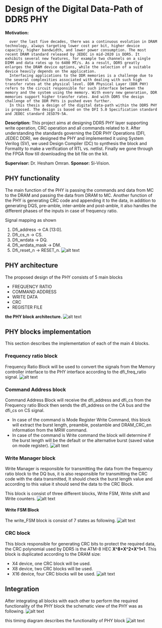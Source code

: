 # Design of the Digital Data-Path of DDR5 PHY 

**Motivation:**

      over the last five decades, there was a continuous evolution in DRAM technology, always targeting lower cost per bit, higher device capacity, higher bandwidth, and lower power consumption. The most recent DRAM standard released by JEDEC in mid-2020 is DDR5. It exhibits several new features, for example two channels on a single DIMM and data rates up to 6400 MT/s. As a result, DDR5 greatly enlarges the DRAM device options, while the selection of a suitable device heavily depends on the application.
      Interfacing applications to the DDR memories is a challenge due to the several complexities associated with dealing with such high transfer rates at the physical level. DDR Physical Layer (DDR PHY) refers to the circuit responsible for such interface between the memory and the system using the memory. With every new generation, DDR memories support higher transfer rates. And with DDR5 the design challenge of the DDR PHYs is pushed even further.
      In this thesis a design of the digital data-path within the DDR5 PHY is proposed. The design is based on the DFI 5.0 Specification standard and JEDEC standard JESD79-5A. 


**Description:** This project aims at designing DDR5 PHY layer supporting write operation, CRC operation and all commands related to it. After understanding the standards governing the DDR PHY Operations (DFI, JEDEC DDR), we designed the PHY and implemented it using System Verilog (SV), we used Design Compiler (DC) to synthesis the block and Formality to make a verification of RTL vs. netlist. Finally we gone through the FPGA flow till downloading the bit file on the kit.

**Supervisor:** Dr. Hesham Omran.
**Sponsor:** Si-Vision.

## PHY functionality
   The main function of the PHY is passing the commands and data from MC to the DRAM and passing the data from DRAM to MC. Another function of the PHY is generating CRC code and appending it to the data, in addition to generating DQS, pre-amble, inter-amble and post-amble, it also handles the different phases of the inputs in case of frequency ratio.

Signal mapping as shown
  1.	Dfi_address -> CA [13:0]. 
  2.	Dfi_cs_n -> CS. 
  3.	Dfi_wrdata -> DQ. 
  4.	Dfi_wrdata_mask -> DM. 
  5.	Dfi_reset_n -> RESET_n. 
![alt text](https://github.com/abdelrhman-oun/DDR5_PHY_WriteOperation/blob/463e9fb9899962223ebc4ef19872e5007efd7de5/Documentation/pics/PHY.jpg)

## PHY architecture
The proposed design of the PHY consists of 5 main blocks
- FREQUENCY RATIO
- COMMAND ADDRESS
- WRITE DATA
- CRC
- REGISTER FILE

**the PHY block architecture.**
![alt text](https://github.com/abdelrhman-oun/DDR5_PHY_WriteOperation/blob/afdf16c12f79a5e9ba234fbcccdd98ad97188e61/Documentation/pics/architecture.jpg)

## PHY blocks implementation
This section describes the implementation of each of the main 4 blocks.

### Frequency ratio block
Frequency Ratio Block will be used to convert the signals from the Memory controller interface to the PHY interface according to the dfi_freq_ratio signal.
![alt text](https://github.com/abdelrhman-oun/DDR5_PHY_WriteOperation/blob/afdf16c12f79a5e9ba234fbcccdd98ad97188e61/Documentation/pics/freq.jpg)

### Command Address block
Command Address Block will receive the dfi_address and dfi_cs from the Frequency ratio Block then sends the dfi_address on the CA bus and the dfi_cs on CS signal.
- In case of the command is Mode Register Write Command, this block will extract the burst length, preamble, postamble and DRAM_CRC_en information from the MRW command.
- In case of the command is Write command the block will determine if the burst length will be the default or the alternative burst (saved value on mode register).
![alt text](https://github.com/abdelrhman-oun/DDR5_PHY_WriteOperation/blob/7a5d9ead0e9410db34cd1439c3533a9bdb900695/Documentation/pics/CA.jpg)

### Write Manager block
Write Manager is responsible for transmitting the data from the frequency ratio block to the DQ bus, it is also responsible for transmitting the CRC code with the data transmitted, It should check the burst length value and according to this value it should send the data to the CRC Block.

This block is consist of three different blocks, Write FSM, Write shift and Write counters.
![alt text](https://github.com/abdelrhman-oun/DDR5_PHY_WriteOperation/blob/7a5d9ead0e9410db34cd1439c3533a9bdb900695/Documentation/pics/wm.jpg)

#### Write FSM Block
The write_FSM block is consist of 7 states as following.
![alt text](https://github.com/abdelrhman-oun/DDR5_PHY_WriteOperation/blob/d4b23967a21809fafa782b60774dbe8b5f9916a0/Documentation/pics/fsm.jpg)

### CRC block
This block responsible for generating CRC bits to protect the required data, the CRC polynomial used by DDR5 is the ATM-8 HEC **X^8+X^2+X^1+1**.
This block is duplicated according to the DRAM size:
- X4 device, one CRC block will be used.
- X8 device, two CRC blocks will be used.
- X16 device, four CRC blocks will be used.
![alt text](https://github.com/abdelrhman-oun/DDR5_PHY_WriteOperation/blob/04e4d02d1ef356d25c06e3acbb897349680abc11/Documentation/pics/crc.png)

## Integration
After integrating all blocks with each other to perform the required functionality of the PHY block the schematic view of the PHY was as following.
![alt text](https://github.com/abdelrhman-oun/DDR5_PHY_WriteOperation/blob/04e4d02d1ef356d25c06e3acbb897349680abc11/Documentation/pics/schematic%20view.png)

this timing diagram describes the functionality of PHY block
![alt text](https://github.com/abdelrhman-oun/DDR5_PHY_WriteOperation/blob/04e4d02d1ef356d25c06e3acbb897349680abc11/Documentation/pics/timing%20diagram.png)

